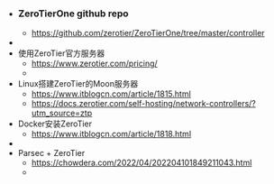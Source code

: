 - ### ZeroTierOne github repo
	- https://github.com/zerotier/ZeroTierOne/tree/master/controller
-
- 使用ZeroTier官方服务器
	- https://www.zerotier.com/pricing/
	-
- Linux搭建ZeroTier的Moon服务器
	- https://www.itblogcn.com/article/1815.html
	- https://docs.zerotier.com/self-hosting/network-controllers/?utm_source=ztp
- Docker安装ZeroTier
	- https://www.itblogcn.com/article/1818.html
-
- Parsec + ZeroTier
	- https://chowdera.com/2022/04/202204101849211043.html
	-